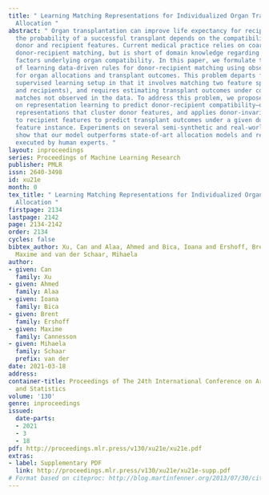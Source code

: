 ```yaml
---
title: " Learning Matching Representations for Individualized Organ Transplantation
  Allocation "
abstract: " Organ transplantation can improve life expectancy for recipients, but
  the probability of a successful transplant depends on the compatibility between
  donor and recipient features. Current medical practice relies on coarse rules for
  donor-recipient matching, but is short of domain knowledge regarding the complex
  factors underlying organ compatibility. In this paper, we formulate the problem
  of learning data-driven rules for donor-recipient matching using observational data
  for organ allocations and transplant outcomes. This problem departs from the standard
  supervised learning setup in that it involves matching two feature spaces (for donors
  and recipients), and requires estimating transplant outcomes under counterfactual
  matches not observed in the data. To address this problem, we propose a model based
  on representation learning to predict donor-recipient compatibility—our model learns
  representations that cluster donor features, and applies donor-invariant transformations
  to recipient features to predict transplant outcomes under a given donor-recipient
  feature instance. Experiments on several semi-synthetic and real-world datasets
  show that our model outperforms state-of-art allocation models and real-world policies
  executed by human experts. "
layout: inproceedings
series: Proceedings of Machine Learning Research
publisher: PMLR
issn: 2640-3498
id: xu21e
month: 0
tex_title: " Learning Matching Representations for Individualized Organ Transplantation
  Allocation "
firstpage: 2134
lastpage: 2142
page: 2134-2142
order: 2134
cycles: false
bibtex_author: Xu, Can and Alaa, Ahmed and Bica, Ioana and Ershoff, Brent and Cannesson,
  Maxime and van der Schaar, Mihaela
author:
- given: Can
  family: Xu
- given: Ahmed
  family: Alaa
- given: Ioana
  family: Bica
- given: Brent
  family: Ershoff
- given: Maxime
  family: Cannesson
- given: Mihaela
  family: Schaar
  prefix: van der
date: 2021-03-18
address:
container-title: Proceedings of The 24th International Conference on Artificial Intelligence
  and Statistics
volume: '130'
genre: inproceedings
issued:
  date-parts:
  - 2021
  - 3
  - 18
pdf: http://proceedings.mlr.press/v130/xu21e/xu21e.pdf
extras:
- label: Supplementary PDF
  link: http://proceedings.mlr.press/v130/xu21e/xu21e-supp.pdf
# Format based on citeproc: http://blog.martinfenner.org/2013/07/30/citeproc-yaml-for-bibliographies/
---
```

